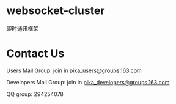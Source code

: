 # websocket-cluster
即时通讯框架
# Contact Us

Users Mail Group: join in pika_users@groups.163.com

Developers Mail Group: join in pika_developers@groups.163.com

QQ group: 294254078
